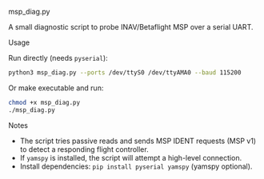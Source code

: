 msp_diag.py

A small diagnostic script to probe INAV/Betaflight MSP over a serial UART.

Usage

Run directly (needs `pyserial`):

```bash
python3 msp_diag.py --ports /dev/ttyS0 /dev/ttyAMA0 --baud 115200
```

Or make executable and run:

```bash
chmod +x msp_diag.py
./msp_diag.py
```

Notes

- The script tries passive reads and sends MSP IDENT requests (MSP v1) to detect a responding flight controller.
- If `yamspy` is installed, the script will attempt a high-level connection.
- Install dependencies: `pip install pyserial yamspy` (yamspy optional).